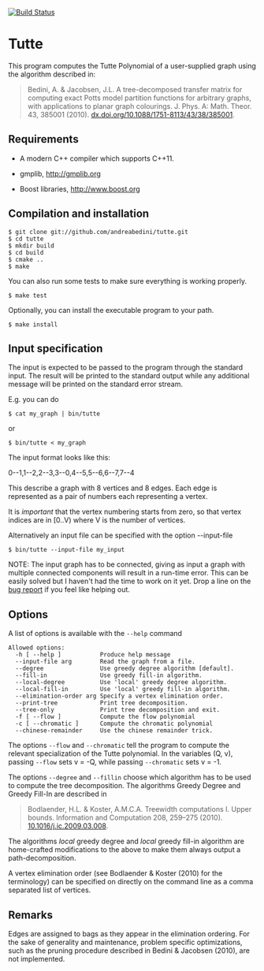 [![Build Status](https://travis-ci.org/andreabedini/tutte.svg?branch=travis_tests)](https://travis-ci.org/andreabedini/tutte)

# Tutte

This program computes the Tutte Polynomial of a user-supplied graph
using the algorithm described in:

> Bedini, A. & Jacobsen, J.L. A tree-decomposed transfer matrix for
> computing exact Potts model partition functions for arbitrary graphs,
> with applications to planar graph colourings. J. Phys. A: Math. Theor.
> 43, 385001 (2010). [dx.doi.org/10.1088/1751-8113/43/38/385001](http://dx.doi.org/10.1088/1751-8113/43/38/385001).

## Requirements

  - A modern C++ compiler which supports C++11.

  - gmplib, http://gmplib.org

  - Boost libraries, http://www.boost.org

## Compilation and installation

    $ git clone git://github.com/andreabedini/tutte.git
    $ cd tutte
    $ mkdir build
    $ cd build
    $ cmake ..
    $ make

  You can also run some tests to make sure everything is working properly.

    $ make test

  Optionally, you can install the executable program to your path.

    $ make install

## Input specification

The input is expected to be passed to the program through the standard input. The result will be printed to the standard output while any additional message will be printed on the standard error stream.

E.g. you can do

    $ cat my_graph | bin/tutte

  or

    $ bin/tutte < my_graph

The input format looks like this:

0--1,1--2,2--3,3--0,4--5,5--6,6--7,7--4

This describe a graph with 8 vertices and 8 edges. Each edge is represented as a pair of numbers each representing a vertex.

It is _important_ that the vertex numbering starts from zero, so that vertex indices are in [0..V) where V is the number of vertices.

Alternatively an input file can be specified with the option --input-file

    $ bin/tutte --input-file my_input

NOTE: The input graph has to be connected, giving as input a graph with multiple connected components will result in a run-time error. This can be easily solved but I haven't had the time to work on it yet. Drop a line on the [bug report](https://github.com/andreabedini/tutte/issues/2) if you feel like helping out.

## Options

A list of options is available with the `--help` command

    Allowed options:
      -h [ --help ]           Produce help message
      --input-file arg        Read the graph from a file.
      --degree                Use greedy degree algorithm [default].
      --fill-in               Use greedy fill-in algorithm.
      --local-degree          Use 'local' greedy degree algorithm.
      --local-fill-in         Use 'local' greedy fill-in algorithm.
      --elimination-order arg Specify a vertex elimination order.
      --print-tree            Print tree decomposition.
      --tree-only             Print tree decomposition and exit.
      -f [ --flow ]           Compute the flow polynomial
      -c [ --chromatic ]      Compute the chromatic polynomial
      --chinese-remainder     Use the chinese remainder trick.

The options `--flow` and `--chromatic` tell the program to compute the
relevant specialization of the Tutte polynomial. In the variables (Q, v), passing `--flow` sets v = -Q, while passing `--chromatic` sets v = -1.

The options `--degree` and `--fillin` choose which algorithm has to be used to compute the tree decomposition. The algorithms Greedy Degree and Greedy Fill-In  are described in

> Bodlaender, H.L. & Koster, A.M.C.A. Treewidth computations I. Upper
> bounds. Information and Computation 208, 259–275 (2010). [10.1016/j.ic.2009.03.008](http://dx.doi.org/10.1016/j.ic.2009.03.008).

The algorithms _local_ greedy degree and _local_ greedy fill-in algorithm are home-crafted modifications to the above to make them always output a path-decomposition.

A vertex elimination order (see Bodlaender & Koster (2010) for the terminology) can be specified on directly on the command line as a comma separated list of vertices.

## Remarks

Edges are assigned to bags as they appear in the elimination ordering. For the sake of generality and maintenance, problem specific optimizations, such as the pruning procedure described in Bedini & Jacobsen (2010), are not implemented.

